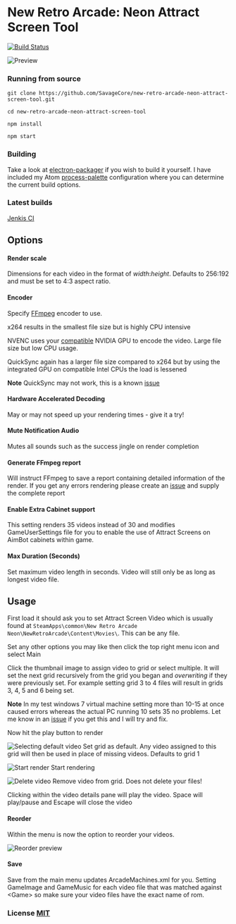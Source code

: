 # New Retro Arcade: Neon Attract Screen Tool

[![Build Status](https://ci.savagecore.eu/job/Attract%20Screen%20Tool/badge/icon)](https://ci.savagecore.eu/job/Attract%20Screen%20Tool/)

![Preview](http://i.imgur.com/OVdeDxt.png)

### Running from source

`git clone https://github.com/SavageCore/new-retro-arcade-neon-attract-screen-tool.git`

`cd new-retro-arcade-neon-attract-screen-tool`

`npm install`

`npm start`

### Building

Take a look at [electron-packager](https://github.com/electron-userland/electron-packager) if you wish to build it yourself. I have included my Atom [process-palette](https://atom.io/packages/process-palette) configuration where you can determine the current build options.

### Latest builds

[Jenkis CI](https://ci.savagecore.eu/job/Attract%20Screen%20Tool/lastSuccessfulBuild/)

## Options

#### Render scale

Dimensions for each video in the format of *width*:*height*. Defaults to 256:192 and must be set to 4:3 aspect ratio.

#### Encoder

Specify [FFmpeg][ffmpeglink] encoder to use.

x264 results in the smallest file size but is highly CPU intensive

NVENC uses your [compatible](https://developer.nvidia.com/nvidia-video-codec-sdk#SupportedGPUs) NVIDIA GPU to encode the video. Large file size but low CPU usage.

QuickSync again has a larger file size compared to x264 but by using the integrated GPU on compatible Intel CPUs the load is lessened

**Note** QuickSync may not work, this is a known [issue](https://github.com/SavageCore/new-retro-arcade-neon-attract-screen-tool/issues/13)

#### Hardware Accelerated Decoding

May or may not speed up your rendering times - give it a try!

#### Mute Notification Audio

Mutes all sounds such as the success jingle on render completion

#### Generate FFmpeg report

Will instruct FFmpeg to save a report containing detailed information of the render. If you get any errors rendering please create an [issue] and supply the complete report

#### Enable Extra Cabinet support

This setting renders 35 videos instead of 30 and modifies GameUserSettings file for you to enable the use of Attract Screens on AimBot cabinets within game.

#### Max Duration (Seconds)

Set maximum video length in seconds. Video will still only be as long as longest video file.

## Usage

First load it should ask you to set Attract Screen Video which is usually found at `SteamApps\common\New Retro Arcade Neon\NewRetroArcade\Content\Movies\`. This can be any file.

Set any other options you may like then click the top right menu icon and select Main

Click the thumbnail image to assign video to grid or select multiple. It will set the next grid recursively from the grid you began and *overwriting* if they were previously set. For example setting grid 3 to 4 files will result in grids 3, 4, 5 and 6 being set.

**Note** In my test windows 7 virtual machine setting more than 10-15 at once caused errors whereas the actual PC running 10 sets 35 no problems. Let me know in an [issue] if you get this and I will try and fix.

Now hit the play button to render

![Selecting default video](http://i.imgur.com/YQk0Ztu.png) Set grid as default. Any video assigned to this grid will then be used in place of missing videos. Defaults to grid 1

![Start render](http://i.imgur.com/PEMFwWU.png) Start rendering

![Delete video](http://i.imgur.com/5eN698j.png) Remove video from grid. Does not delete your files!

Clicking within the video details pane will play the video. Space will play/pause and Escape will close the video

#### Reorder

Within the menu is now the option to reorder your videos.

![Reorder preview](http://i.imgur.com/uOlY5Mq.gif)

#### Save

Save from the main menu updates ArcadeMachines.xml for you. Setting GameImage and GameMusic for each video file that was matched against \<Game> so make sure your video files have the exact name of rom.

### License [MIT](LICENSE.md)
[nranlink]: http://digitalcybercherries.com/new-retro-arcade-neon/
[ffmpeglink]: http://ffmpeg.org
[issue]:https://github.com/SavageCore/new-retro-arcade-neon-attract-screen-tool/issues

